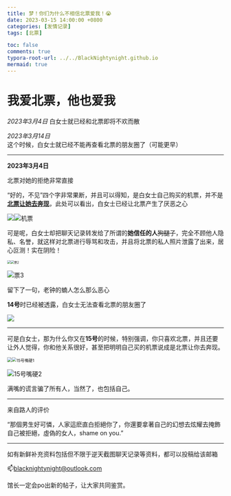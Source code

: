 ```yaml
---
title: 梦！你们为什么不相信北票爱我！😭
date: 2023-03-15 14:00:00 +0800
categories: [发情记录]
tags: [北票]

toc: false
comments: true
typora-root-url: ../../BlackNightynight.github.io
mermaid: true
---
```


# 我爱北票，他也爱我

*2023年3月4日* 白女士就已经和北票即将不欢而散 

*2023年3月14日* 这个时候，白女士就已经不能再查看北票的朋友圈了（可能更早）

------

**2023年3月4日**

北票对她的拒绝非常直接

“好的，不见”四个字非常果断，并且可以得知，是白女士自己购买的机票，并不是<u>**北票让她去奔现**</u>，此处可以看出，白女士已经让北票产生了厌恶之心

![](/assets/blog_res/2023-03-15-TNABO_1.assets/%E4%B8%8D%E8%A7%81.jpg)![机票](/assets/blog_res/2023-03-15-TNABO_1.assets/%E6%9C%BA%E7%A5%A8.jpg)

可是呢，白女士却把聊天记录转发给了所谓的**她信任的人**~~狗腿子~~，完全不顾他人隐私、名誉，就这样对北票进行辱骂和攻击，并且将北票的私人照片泄露了出来，居心叵测！实在阴险！

<img src="/assets/blog_res/2023-03-15-TNABO_1.assets/%E7%A5%A81.jpg" style="zoom: 50%;" /><img src="/assets/blog_res/2023-03-15-TNABO_1.assets/%E7%A5%A82.jpg" alt="票2" style="zoom: 50%;" />

![票3](/assets/blog_res/2023-03-15-TNABO_1.assets/%E7%A5%A83.jpg)





留下了一句，老钟的蝻人怎么那么恶心

**14号**时已经被透露，白女士无法查看北票的朋友圈了

![](/assets/blog_res/2023-03-15-TNABO_1.assets/%E7%A5%A8%E6%9C%8B%E5%8F%8B%E5%9C%88.jpg)

------

可是白女士，那为什么你又在**15号**的时候，特别强调，你只喜欢北票，并且还要让外人觉得，你和他关系很好，甚至把明明自己买的机票说成是北票让你去奔现。

<img src="/assets/blog_res/2023-03-15-TNABO_1.assets/15%E5%8F%B7%E5%98%B4%E7%A1%AC0.jpg" style="zoom:67%;" /><img src="/assets/blog_res/2023-03-15-TNABO_1.assets/15%E5%8F%B7%E5%98%B4%E7%A1%AC1.jpg" alt="15号嘴硬1" style="zoom:67%;" />

![15号嘴硬2](/assets/blog_res/2023-03-15-TNABO_1.assets/15%E5%8F%B7%E5%98%B4%E7%A1%AC2.jpg)

满嘴的谎言骗了所有人，当然了，也包括自己。

------

来自路人的评价

“那個男生好可憐，人家這麽直白拒絕你了，你還要拿著自己的幻想去炫耀去掩飾自己被拒絕，虛偽的女人，shame on you.”

------

如有新鲜补充资料包括但不限于逆天截图聊天记录等资料，都可以投稿给该邮箱

📫blacknightynight@outlook.com 

馆长一定会po出新的帖子，让大家共同鉴赏。